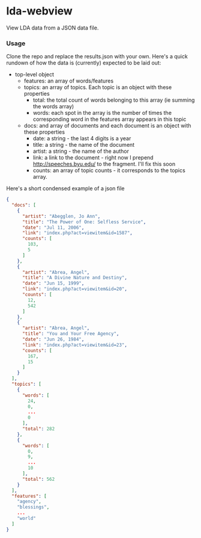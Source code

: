 lda-webview
===========

View LDA data from a JSON data file. 

### Usage ###

Clone the repo and replace the results.json with your own. 
Here's a quick rundown of how the data is (currently) expected to be laid out:
 * top-level object
   * features: an array of words/features
   * topics: an array of topics. Each topic is an object with these properties
     * total: the total count of words belonging to this array (ie summing the words array)
     * words: each spot in the array is the number of times the corresponding word in the features array appears in this topic
   * docs: and array of documents and each document is an object with these properties
      * date: a string - the last 4 digits is a year
      * title: a string - the name of the document
      * artist: a string - the name of the author
      * link: a link to the document - right now I prepend http://speeches.byu.edu/ to the fragment. I'll fix this soon
      * counts: an array of topic counts - it corresponds to the topics array.

Here's a short condensed example of a json file

``` json
{
  "docs": [
    {
      "artist": "Abegglen, Jo Ann",
      "title": "The Power of One: Selfless Service",
      "date": "Jul 11, 2006",
      "link": "index.php?act=viewitem&id=1587",
      "counts": [
        103,
        5
      ]
    },
    {
      "artist": "Abrea, Angel",
      "title": "A Divine Nature and Destiny",
      "date": "Jun 15, 1999",
      "link": "index.php?act=viewitem&id=20",
      "counts": [
        12,
        542
      ]
    },
    {
      "artist": "Abrea, Angel",
      "title": "You and Your Free Agency",
      "date": "Jun 26, 1984",
      "link": "index.php?act=viewitem&id=23",
      "counts": [
        167,
        15
      ]
    }
  ],
  "topics": [
    {
      "words": [
        24,
        0,
        ...
        0
      ],
      "total": 282
    },
    {
      "words": [
        0,
        9,
        ...
        10
      ],
      "total": 562
    }
  ],
  "features": [
    "agency",
    "blessings",
    ...
    "world"
  ]
} 
```
